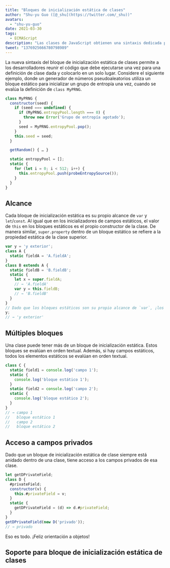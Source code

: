 ```yaml
---
title: "Bloques de inicialización estática de clases"
author: "Shu-yu Guo ([@_shu](https://twitter.com/_shu))"
avatars:
  - "shu-yu-guo"
date: 2021-03-30
tags:
  - ECMAScript
description: "Las clases de JavaScript obtienen una sintaxis dedicada para la inicialización estática."
tweet: "1376925666780798989"
---
```

La nueva sintaxis del bloque de inicialización estática de clases permite a los desarrolladores reunir el código que debe ejecutarse una vez para una definición de clase dada y colocarlo en un solo lugar. Considere el siguiente ejemplo, donde un generador de números pseudoaleatorios utiliza un bloque estático para inicializar un grupo de entropía una vez, cuando se evalúa la definición de `class MyPRNG`.

<!--truncate-->
```js
class MyPRNG {
  constructor(seed) {
    if (seed === undefined) {
      if (MyPRNG.entropyPool.length === 0) {
        throw new Error('Grupo de entropía agotado');
      }
      seed = MyPRNG.entropyPool.pop();
    }
    this.seed = seed;
  }

  getRandom() { … }

  static entropyPool = [];
  static {
    for (let i = 0; i < 512; i++) {
      this.entropyPool.push(probeEntropySource());
    }
  }
}
```

## Alcance

Cada bloque de inicialización estática es su propio alcance de `var` y `let`/`const`. Al igual que en los inicializadores de campos estáticos, el valor de `this` en los bloques estáticos es el propio constructor de la clase. De manera similar, `super.property` dentro de un bloque estático se refiere a la propiedad estática de la clase superior.

```js
var y = 'y exterior';
class A {
  static fieldA = 'A.fieldA';
}
class B extends A {
  static fieldB = 'B.fieldB';
  static {
    let x = super.fieldA;
    // → 'A.fieldA'
    var y = this.fieldB;
    // → 'B.fieldB'
  }
}
// Dado que los bloques estáticos son su propio alcance de `var`, ¡los `var` no realizan hoisting!
y;
// → 'y exterior'
```

## Múltiples bloques

Una clase puede tener más de un bloque de inicialización estática. Estos bloques se evalúan en orden textual. Además, si hay campos estáticos, todos los elementos estáticos se evalúan en orden textual.

```js
class C {
  static field1 = console.log('campo 1');
  static {
    console.log('bloque estático 1');
  }
  static field2 = console.log('campo 2');
  static {
    console.log('bloque estático 2');
  }
}
// → campo 1
//   bloque estático 1
//   campo 2
//   bloque estático 2
```

## Acceso a campos privados

Dado que un bloque de inicialización estática de clase siempre está anidado dentro de una clase, tiene acceso a los campos privados de esa clase.

```js
let getDPrivateField;
class D {
  #privateField;
  constructor(v) {
    this.#privateField = v;
  }
  static {
    getDPrivateField = (d) => d.#privateField;
  }
}
getDPrivateField(new D('privado'));
// → privado
```

Eso es todo. ¡Feliz orientación a objetos!

## Soporte para bloque de inicialización estática de clases

<feature-support chrome="91 https://bugs.chromium.org/p/v8/issues/detail?id=11375"
                 firefox="no"
                 safari="no"
                 nodejs="no"
                 babel="yes https://babeljs.io/docs/en/babel-plugin-proposal-class-static-block"></feature-support>
